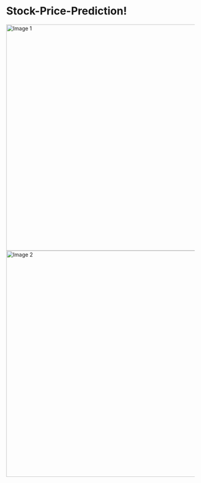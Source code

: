 
# Stock-Price-Prediction!

<img width="604" alt="Image 1" src="https://github.com/Shashank-K-V/Stock-Price-Prediction/assets/61016233/b01a5198-b4d0-4735-ba60-7544748a4fc8">

<img width="604" alt="Image 2" src="https://github.com/Shashank-K-V/Stock-Price-Prediction/assets/61016233/8a896021-86d6-417f-9dad-a1b612891527">
